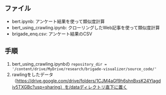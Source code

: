 ## ファイル
- bert.ipynb: アンケート結果を使って類似度計算
- bert_using_crawling.ipynb: クローリングしたWeb記事を使って類似度計算
- brigade_enq.csv: アンケート結果のCSV

## 手順
1. bert_using_crawling.ipynbの
```repository_dir = '/content/drive/MyDrive/research/brigade-visualizer/source_code/'```
1. rawlingをしたデータ（https://drive.google.com/drive/folders/1CJM4aGf9h6shnBxsK24Ylagdiv5TXGBc?usp=sharing）を/dataディレクトリ直下に置く
